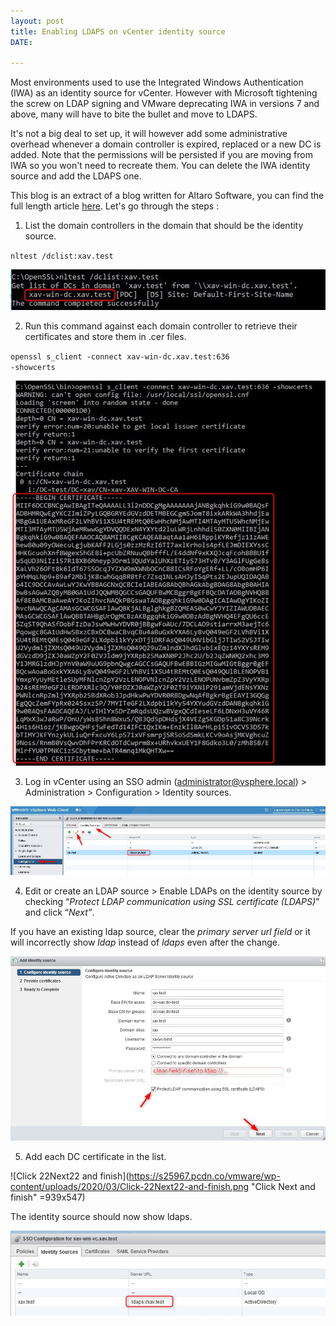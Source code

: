 ```yaml
---
layout: post
title: Enabling LDAPS on vCenter identity source
DATE: 

---
```

Most environments used to use the Integrated Windows Authentication (IWA) as an identity source for vCenter. However with Microsoft tightening the screw on LDAP signing and VMware deprecating IWA in versions 7 and above, many will have to bite the bullet and move to LDAPS.

It's not a big deal to set up, it will however add some administrative overhead whenever a domain controller is expired, replaced or a new DC is added. Note that the permissions will be persisted if you are moving from IWA so you won't need to recreate them. You can delete the IWA identity source and add the LDAPS one.

This blog is an extract of a blog written for Altaro Software, you can find the full length article [here](https://www.altaro.com/vmware/understanding-ldap-binding-signing/). Let's go through the steps :

1. List the domain controllers in the domain that should be the identity source.

<code>nltest /dclist:xav.test</code>

![](/img/1.-List-all-domain-controllers-in-the-domain.png)

2. Run this command against each domain controller to retrieve their certificates and store them in .cer files.

<code>openssl s_client -connect xav-win-dc.xav.test:636 -showcerts</code>

![](/img/2.-Retrieve-the-certificates-of-each-domain-controller.png)

3. Log in vCenter using an SSO admin (administrator@vsphere.local) > Administration > Configuration > Identity sources.

![](/img/4.-Log-in-vCenter-using-an-SSO-admin.png)

4. Edit or create an LDAP source > Enable LDAPs on the identity source by checking “_Protect LDAP communication using SSL certificate (LDAPS)_” and click “_Next”_.

If you have an existing ldap source, clear the _primary server url field_ or it will incorrectly show _ldap_ instead of _ldaps_ even after the change.

![](/img/5.-Edit-the-LDAP-source.png)

5. Add each DC certificate in the list.

![Click 22Next22 and finish](https://s25967.pcdn.co/vmware/wp-content/uploads/2020/03/Click-22Next22-and-finish.png "Click Next and finish" =939x547)

The identity source should now show ldaps.

![](/img/7.-Complete-the-wizard.png)